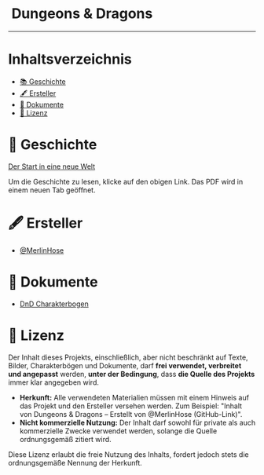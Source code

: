 # ![<img src="https://img.icons8.com/?size=256&id=104704&format=png" width="50" height="50"/>]() Dungeons & Dragons

---

# Inhaltsverzeichnis
- [📚 Geschichte](#geschichte)
- [🖋️ Ersteller](#ersteller)
- [📄 Dokumente](#dokumente)
- [📜 Lizenz](#lizenz)

# 📖 Geschichte

[Der Start in eine neue Welt](https://raw.githubusercontent.com/MerlinHose/DnD/85e49a243db2d757a37e24c78609ab986ea35bc7/Der%20Start%20in%20eine%20neue%20Welt.pdf)

Um die Geschichte zu lesen, klicke auf den obigen Link. Das PDF wird in einem neuen Tab geöffnet.

# 🖋️ Ersteller

- [@MerlinHose](https://github.com/MerlinHose)

# 📄 Dokumente

- [DnD Charakterbogen](https://www.dnddeutsch.de/wp-content/uploads/2022/07/charakterbogen_ataendler_v2.8.2.pdf)

# 📜 Lizenz

Der Inhalt dieses Projekts, einschließlich, aber nicht beschränkt auf Texte, Bilder, Charakterbögen und Dokumente, darf **frei verwendet, verbreitet und angepasst** werden, **unter der Bedingung**, dass **die Quelle des Projekts** immer klar angegeben wird.

- **Herkunft:** Alle verwendeten Materialien müssen mit einem Hinweis auf das Projekt und den Ersteller versehen werden. Zum Beispiel: "Inhalt von Dungeons & Dragons – Erstellt von @MerlinHose (GitHub-Link)".
- **Nicht kommerzielle Nutzung:** Der Inhalt darf sowohl für private als auch kommerzielle Zwecke verwendet werden, solange die Quelle ordnungsgemäß zitiert wird.

Diese Lizenz erlaubt die freie Nutzung des Inhalts, fordert jedoch stets die ordnungsgemäße Nennung der Herkunft.